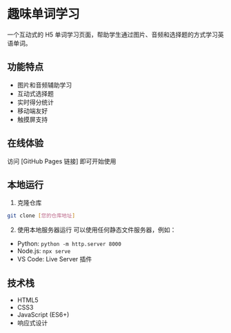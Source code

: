 # 趣味单词学习

一个互动式的 H5 单词学习页面，帮助学生通过图片、音频和选择题的方式学习英语单词。

## 功能特点

- 图片和音频辅助学习
- 互动式选择题
- 实时得分统计
- 移动端友好
- 触摸屏支持

## 在线体验

访问 [GitHub Pages 链接] 即可开始使用

## 本地运行

1. 克隆仓库
```bash
git clone [您的仓库地址]
```

2. 使用本地服务器运行
可以使用任何静态文件服务器，例如：
- Python: `python -m http.server 8000`
- Node.js: `npx serve`
- VS Code: Live Server 插件

## 技术栈

- HTML5
- CSS3
- JavaScript (ES6+)
- 响应式设计 